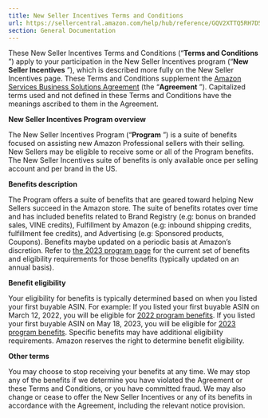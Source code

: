 ```yaml
---
title: New Seller Incentives Terms and Conditions
url: https://sellercentral.amazon.com/help/hub/reference/GQV2XTTQ5RH7D55J
section: General Documentation
---
```


These New Seller Incentives Terms and Conditions (“**Terms and Conditions** ”)
apply to your participation in the New Seller Incentives program (“**New
Seller Incentives** ”), which is described more fully on the New Seller
Incentives page. These Terms and Conditions supplement the [Amazon Services
Business Solutions Agreement](/gp/help/G1791) (the “**Agreement** ”).
Capitalized terms used and not defined in these Terms and Conditions have the
meanings ascribed to them in the Agreement.

**New Seller Incentives Program overview**

The New Seller Incentives Program (“**Program** ”) is a suite of benefits
focused on assisting new Amazon Professional sellers with their selling. New
Sellers may be eligible to receive some or all of the Program benefits. The
New Seller Incentives suite of benefits is only available once per selling
account and per brand in the US.

**Benefits description**

The Program offers a suite of benefits that are geared toward helping New
Sellers succeed in the Amazon store. The suite of benefits rotates over time
and has included benefits related to Brand Registry (e.g: bonus on branded
sales, VINE credits), Fulfillment by Amazon (e.g: inbound shipping credits,
fulfillment fee credits), and Advertising (e.g: Sponsored products, Coupons).
Benefits maybe updated on a periodic basis at Amazon’s discretion. Refer to
[the 2023 program page](/help/hub/reference/GXMJ38VA95GUN5XU) for the current
set of benefits and eligibility requirements for those benefits (typically
updated on an annual basis).

**Benefit eligibility**

Your eligibility for benefits is typically determined based on when you listed
your first buyable ASIN. For example: If you listed your first buyable ASIN on
March 12, 2022, you will be eligible for [2022 program
benefits](/help/hub/reference/GFAKX5SD6RJG4FRS). If you listed your first
buyable ASIN on May 18, 2023, you will be eligible for [2023 program
benefits](/help/hub/reference/GXMJ38VA95GUN5XU). Specific benefits may have
additional eligibility requirements. Amazon reserves the right to determine
benefit eligibility.

**Other terms**

You may choose to stop receiving your benefits at any time. We may stop any of
the benefits if we determine you have violated the Agreement or these Terms
and Conditions, or you have committed fraud. We may also change or cease to
offer the New Seller Incentives or any of its benefits in accordance with the
Agreement, including the relevant notice provision.

